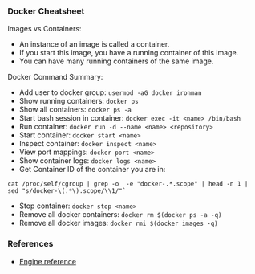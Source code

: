 
### Docker Cheatsheet

Images vs Containers:

- An instance of an image is called a container.
- If you start this image, you have a running container of this image.
- You can have many running containers of the same image.

Docker Command Summary:

- Add user to docker group: `usermod -aG docker ironman`
- Show running containers: `docker ps`
- Show all containers: `docker ps -a`
- Start bash session in container: `docker exec -it <name> /bin/bash`
- Run container: `docker run -d --name <name> <repository>`
- Start container: `docker start <name>`
- Inspect container: `docker inspect <name>`
- View port mappings: `docker port <name>`
- Show container logs: `docker logs <name>`
- Get Container ID of the container you are in: 
```
cat /proc/self/cgroup | grep -o  -e "docker-.*.scope" | head -n 1 | sed "s/docker-\(.*\).scope/\\1/"`
```
- Stop container: `docker stop <name>`
- Remove all docker containers: `docker rm $(docker ps -a -q)`
- Remove all docker images: `docker rmi $(docker images -q)`

### References

- [Engine reference](https://docs.docker.com/engine/reference/)
